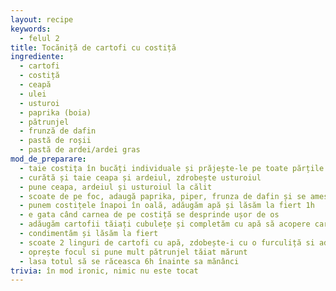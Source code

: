 ```yaml
---
layout: recipe
keywords:
  - felul 2
title: Tocăniță de cartofi cu costiță
ingrediente:
  - cartofi
  - costiță
  - ceapă
  - ulei
  - usturoi
  - paprika (boia)
  - pătrunjel
  - frunză de dafin
  - pastă de roșii
  - pastă de ardei/ardei gras
mod_de_preparare:
  - taie costița în bucăți individuale și prăjește-le pe toate părțile în ulei, până lasă grăsime apoi se scot pe o farfurie
  - curătă și taie ceapa și ardeiul, zdrobește usturoiul
  - pune ceapa, ardeiul și usturoiul la călit
  - scoate de pe foc, adaugă paprika, piper, frunza de dafin și se amestecă bine
  - punem costițele înapoi în oală, adăugăm apă și lăsăm la fiert 1h
  - e gata când carnea de pe costiță se desprinde ușor de os
  - adăugăm cartofii tăiați cubulețe și completăm cu apă să acopere cartofii
  - condimentăm și lăsăm la fiert
  - scoate 2 linguri de cartofi cu apă, zdobește-i cu o furculiță si adaugă pasta de roșii și amestecă
  - oprește focul si pune mult pătrunjel tăiat mărunt
  - lasa totul să se răceasca 6h înainte sa mănânci
trivia: în mod ironic, nimic nu este tocat
---
```

